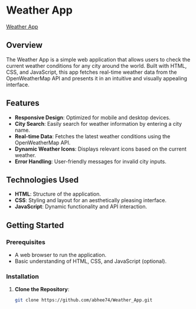 # Weather App

[Weather App](https://abhee74.github.io/Weather_App/)

## Overview
The Weather App is a simple web application that allows users to check the current weather conditions for any city around the world. Built with HTML, CSS, and JavaScript, this app fetches real-time weather data from the OpenWeatherMap API and presents it in an intuitive and visually appealing interface.

## Features
- **Responsive Design**: Optimized for mobile and desktop devices.
- **City Search**: Easily search for weather information by entering a city name.
- **Real-time Data**: Fetches the latest weather conditions using the OpenWeatherMap API.
- **Dynamic Weather Icons**: Displays relevant icons based on the current weather.
- **Error Handling**: User-friendly messages for invalid city inputs.

## Technologies Used
- **HTML**: Structure of the application.
- **CSS**: Styling and layout for an aesthetically pleasing interface.
- **JavaScript**: Dynamic functionality and API interaction.

## Getting Started
### Prerequisites
- A web browser to run the application.
- Basic understanding of HTML, CSS, and JavaScript (optional).

### Installation
1. **Clone the Repository**: 
   ```bash
   git clone https://github.com/abhee74/Weather_App.git
